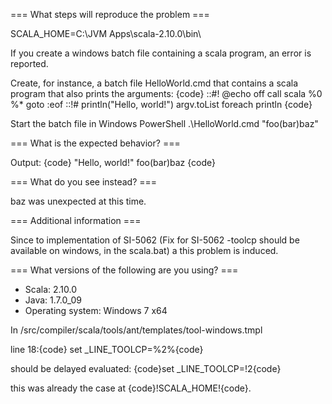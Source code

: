 === What steps will reproduce the problem ===

SCALA_HOME=C:\JVM Apps\scala-2.10.0\bin\

If you create a windows batch file containing a scala program, an error is reported.

Create, for instance, a batch file HelloWorld.cmd that contains a scala program that also prints the arguments:
{code}
::#!
@echo off
call scala %0 %*
goto :eof
::!#
println("Hello, world!")
argv.toList foreach println
{code}

Start the batch file in Windows PowerShell
.\HelloWorld.cmd "foo(bar)baz"


=== What is the expected behavior? ===

Output:
{code}
"Hello, world!"
foo(bar)baz
{code}

=== What do you see instead? ===

baz was unexpected at this time.

=== Additional information ===

Since to implementation of SI-5062 (Fix for SI-5062 -toolcp should be available on windows, in the scala.bat) a this problem is induced.


=== What versions of the following are you using? ===
  - Scala: 2.10.0
  - Java: 1.7.0_09
  - Operating system: Windows 7 x64

In /src/compiler/scala/tools/ant/templates/tool-windows.tmpl

line 18:{code} set _LINE_TOOLCP=%2%{code}

should be delayed evaluated: {code}set _LINE_TOOLCP=!2{code}


this was already the case at {code}!SCALA_HOME!{code}.
